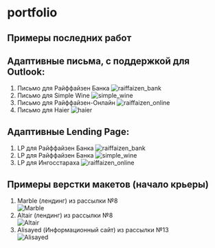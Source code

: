 # portfolio


Примеры последних работ
------

Адаптивные письма, с поддержкой для Outlook:
------

1. Письмо для Райффайзен Банка
![raiffaizen_bank](https://github.com/ptonixue/portfolio/blob/master/preview_mail_1.jpg "raiffaizen_bank")
2. Письмо для Simple Wine
![simple_wine](https://github.com/ptonixue/portfolio/blob/master/preview_mail_2.jpg "simple_wine")
3. Письмо для Райффайзен-Онлайн
![raiffaizen_online](https://github.com/ptonixue/portfolio/blob/master/preview_mail_3.jpg "raiffaizen_online")
4. Письмо для Haier
![haier](https://github.com/ptonixue/portfolio/blob/master/preview_mail_4.png "haier")

Адаптивные Lending Page:
------

1. LP для Райффайзен Банка
![raiffaizen_bank](https://github.com/ptonixue/portfolio/blob/master/preview_LP_1.jpg "raiffaizen_bank")
2. LP для Райффайзен Банка
![simple_wine](https://github.com/ptonixue/portfolio/blob/master/preview_LP_2.png "simple_wine")
3. LP для Ингосстараха
![raiffaizen_online](https://github.com/ptonixue/portfolio/blob/master/preview_LP_3.jpg "raiffaizen_online")


Примеры верстки макетов (начало крьеры)
------

1. Marble (лендинг) из рассылки №8  
![Marble](https://github.com/ptonixue/portfolio/blob/master/marble/index_preview.png "Marble")
2. Altair (лендинг) из рассылки №8  
![Altair](https://github.com/ptonixue/portfolio/blob/master/altair/index_preview.png "Altair")
3. Alisayed (Информационный сайт) из рассылки №13  
![Alisayed](https://github.com/ptonixue/portfolio/blob/master/alisayed/index_preview.png "Alisayed")
